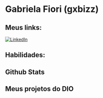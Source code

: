 # Gabriela Fiori (gxbizz)

## Meus links:
[![LinkedIn](https://img.shields.io/badge/LinkedIn-FFF?style=for-the-badge&logo=linkedin&logoColor=blue)](https://www.linkedin.com/in/gabrielafiori/)

## Habilidades:

## Github Stats

## Meus projetos do DIO
